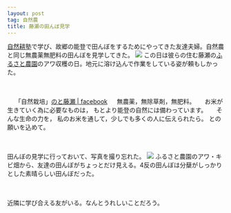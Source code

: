 ```yaml
---
layout: post
tag: 自然農
title: 藤瀬の田んぼ見学
---
```

[自然耕塾](http://www.no-tillfarming.jp/join_shizenkou.html)で学び、故郷の能登で田んぼをするためにやってきた友達夫婦。自然農と同じ無農薬無肥料の田んぼを見学してきた。
![](https://kobapan.com/f/15325721326_bc390462af.jpg) 
この日は彼らの住む藤瀬の[ふるさと農園](http://www.pref.ishikawa.lg.jp/nousan/kyouryoku-shop/0282.html)のアワ収穫の日。地元に溶け込んで作業をしている姿が頼もしかった。

　

>
　
「自然栽培」[のと藤瀬 | facebook](https://www.facebook.com/noto.fujinose/info)
　
無農薬，無除草剤，無肥料。
　
お米が生きていく為に必要なものは，
もとより能登の自然には備わっています。
　
そんな生命の力を，
私のお米を通して，少しでも多くの人に伝えられたら。
との願いを込めて。



　
　

田んぼの見学に行っておいて、写真を撮り忘れた。
![](https://kobapan.com/f/15161998879_707c69cc7c.jpg) 
ふるさと農園のアワ・キビ畑から、友達の田んぼがちょっとだけ見える。4反の田んぼは分蘖がしっかりとした素晴らしい田んぼだった。

　
　

近隣に学び合える友がいる。なんとうれしいことだろう。
